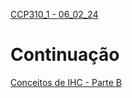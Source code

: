 [CCP310_1 - 06_02_24](CCP310_1%20-%2006_02_24.md)

# Continuação
[Conceitos de IHC - Parte B](Conceitos%20de%20IHC%20-%20Parte%20B.md)